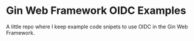 # Gin Web Framework OIDC Examples
A little repo where I keep example code snipets to use OIDC in the Gin Web Framework.

